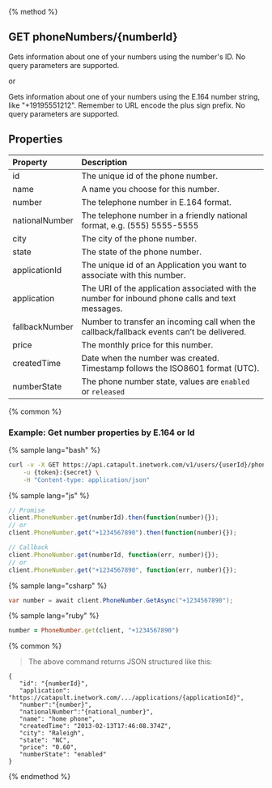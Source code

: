 {% method %}
## GET phoneNumbers/{numberId}
Gets information about one of your numbers using the number's ID. No query parameters are supported.

or

Gets information about one of your numbers using the E.164 number string, like "+19195551212". Remember to URL encode the plus sign prefix. No query parameters are supported.

## Properties
| Property       | Description                                                                                      |
|:---------------|:-------------------------------------------------------------------------------------------------|
| id             | The unique id of the phone number.                                                               |
| name           | A name you choose for this number.                                                               |
| number         | The telephone number in E.164 format.                                                            |
| nationalNumber | The telephone number in a friendly national format, e.g. (555) 5555-5555                         |
| city           | The city of the phone number.                                                                    |
| state          | The state of the phone number.                                                                   |
| applicationId  | The unique id of an Application you want to associate with this number.                          |
| application    | The URI of the application associated with the number for inbound phone calls and text messages. |
| fallbackNumber | Number to transfer an incoming call when the callback/fallback events can’t be delivered.        |
| price          | The monthly price for this number.                                                               |
| createdTime    | Date when the number was created. Timestamp follows the ISO8601 format (UTC).                    |
| numberState    | The phone number state, values are `enabled` or `released`                                       |

{% common %}

### Example: Get number properties by E.164 or Id

{% sample lang="bash" %}
```bash
curl -v -X GET https://api.catapult.inetwork.com/v1/users/{userId}/phoneNumbers/%20{number} \
	-u {token}:{secret} \
	-H "Content-type: application/json"
```

{% sample lang="js" %}

```js
// Promise
client.PhoneNumber.get(numberId).then(function(number){});
// or
client.PhoneNumber.get("+1234567890").then(function(number){});

// Callback
client.PhoneNumber.get(numberId, function(err, number){});
// or
client.PhoneNumber.get("+1234567890", function(err, number){});
```

{% sample lang="csharp" %}
```csharp
var number = await client.PhoneNumber.GetAsync("+1234567890");
```

{% sample lang="ruby" %}
```ruby
number = PhoneNumber.get(client, "+1234567890")
```

{% common %}

> The above command returns JSON structured like this:

```
{
   "id": "{numberId}",
   "application": "https://catapult.inetwork.com/.../applications/{applicationId}",
   "number":"{number}",
   "nationalNumber":"{national_number}",
   "name": "home phone",
   "createdTime": "2013-02-13T17:46:08.374Z",
   "city": "Raleigh",
   "state": "NC",
   "price": "0.60",
   "numberState": "enabled"
}
```
{% endmethod %}
